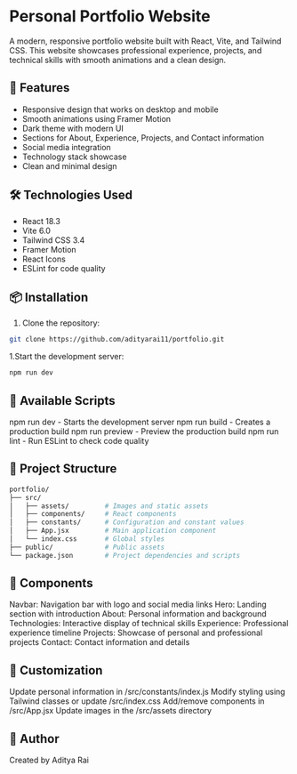 # Personal Portfolio Website

A modern, responsive portfolio website built with React, Vite, and Tailwind CSS. This website showcases professional experience, projects, and technical skills with smooth animations and a clean design.

## 🚀 Features

- Responsive design that works on desktop and mobile
- Smooth animations using Framer Motion
- Dark theme with modern UI
- Sections for About, Experience, Projects, and Contact information
- Social media integration
- Technology stack showcase
- Clean and minimal design

## 🛠️ Technologies Used

- React 18.3
- Vite 6.0
- Tailwind CSS 3.4
- Framer Motion
- React Icons
- ESLint for code quality

## 📦 Installation

1. Clone the repository:
```bash
git clone https://github.com/adityarai11/portfolio.git
```

1.Start the development server:
```bash
npm run dev
```

## 🔧 Available Scripts
npm run dev - Starts the development server
npm run build - Creates a production build
npm run preview - Preview the production build
npm run lint - Run ESLint to check code quality

## 📁 Project Structure
```bash
portfolio/
├── src/
│   ├── assets/         # Images and static assets
│   ├── components/     # React components
│   ├── constants/      # Configuration and constant values
│   ├── App.jsx         # Main application component
│   └── index.css       # Global styles
├── public/             # Public assets
└── package.json        # Project dependencies and scripts
```
## 🎯 Components

Navbar: Navigation bar with logo and social media links
Hero: Landing section with introduction
About: Personal information and background
Technologies: Interactive display of technical skills
Experience: Professional experience timeline
Projects: Showcase of personal and professional projects
Contact: Contact information and details

## 🎨 Customization
Update personal information in /src/constants/index.js
Modify styling using Tailwind classes or update /src/index.css
Add/remove components in /src/App.jsx
Update images in the /src/assets directory

## 👤 Author
Created by Aditya Rai
